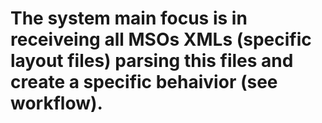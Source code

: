 # The system main focus is in receiveing all MSOs XMLs (specific layout files) parsing this files and create a specific behaivior (see workflow).
